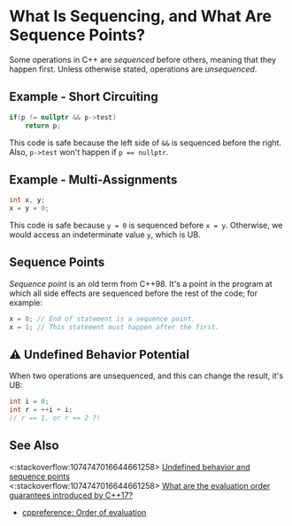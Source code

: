 # What Is Sequencing, and What Are Sequence Points?

Some operations in C++ are _sequenced_ before others, meaning that they happen first. Unless otherwise stated,
operations are _unsequenced_.

<!-- inline -->

## Example - Short Circuiting

```cpp
if(p != nullptr && p->test)
    return p;
```

This code is safe because the left side of `&&` is sequenced before the right. Also, `p->test` won't happen if
`p == nullptr`.

<!-- inline -->

## Example - Multi-Assignments

```cpp
int x, y;
x = y = 0;
```

This code is safe because `y = 0` is sequenced before `x = y`. Otherwise, we would access an indeterminate value `y`,
which is UB.

## Sequence Points

_Sequence point_ is an old term from C++98. It's a point in the program at which all side effects are sequenced before
the rest of the code; for example:

```cpp
x = 0; // End of statement is a sequence point.
x = 1; // This statement must happen after the first.
```

<!-- inline -->

## :warning: Undefined Behavior Potential

When two operations are unsequenced, and this can change the result, it's UB:

```cpp
int i = 0;
int r = ++i + i;
// r == 1, or r == 2 ?!
```

<!-- inline -->

## See Also

<:stackoverflow:1074747016644661258>
[Undefined behavior and sequence points](https://stackoverflow.com/q/4176328/5740428)<br>
<:stackoverflow:1074747016644661258>
[What are the evaluation order guarantees introduced by C++17?](https://stackoverflow.com/q/38501587/5740428)

- [cppreference: Order of evaluation](https://en.cppreference.com/w/cpp/language/eval_order)
